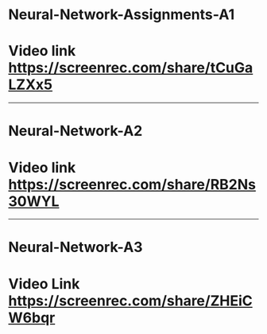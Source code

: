 # Neural-Network-Assignments-A1
# Video link  https://screenrec.com/share/tCuGaLZXx5


----------------------------
# Neural-Network-A2
# Video link https://screenrec.com/share/RB2Ns30WYL

----------------------------

# Neural-Network-A3
# Video Link https://screenrec.com/share/ZHEiCW6bqr
